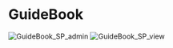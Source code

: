 # GuideBook
![GuideBook_SP_admin](https://github.com/user-attachments/assets/a8015ac2-9862-48d4-af5c-506fefaeea19)
![GuideBook_SP_view](https://github.com/user-attachments/assets/dac4774d-06cc-41fb-b56c-1f4cf9092adc)
